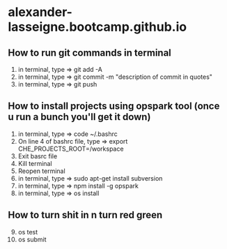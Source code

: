 # alexander-lasseigne.bootcamp.github.io

## How to run git commands in terminal 
1) in terminal, type => git add -A 
2) in terminal, type => git commit -m "description of commit in quotes" 
3) in terminal, type => git push 

## How to install projects using opspark tool (once u run a bunch you'll get it down)
1) in terminal, type => code ~/.bashrc
2) On line 4 of bashrc file, type => export CHE_PROJECTS_ROOT=/workspace
3) Exit basrc file
4) Kill terminal
5) Reopen terminal
6) in terminal, type => sudo apt-get install subversion
7) in terminal, type => npm install -g opspark
8) in terminal, type => os install
## How to turn shit in n turn red green
9) os test
10) os submit

